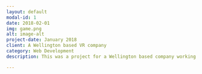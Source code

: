 ```yaml
---
layout: default
modal-id: 1
date: 2018-02-01
img: game.png
alt: image-alt
project-date: January 2018
client: A Wellington based VR company
category: Web Development
description: This was a project for a Wellington based company working in the VR space. We used React VR and Google VR for this project.

---
```

